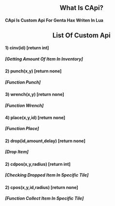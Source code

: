 <h2 align="center">What Is CApi?</h2>

<h4>CApi Is Custom Api For Genta Hax Writen In Lua</h4>

<h2 align="center">List Of Custom Api</h2>

<h4>1) cinv(id) [return int]</h4>
<h5>[Getting Amount Of Item In Inventory]</h5>
<h4>2) punch(x,y) [return none]</h4>
<h5>[Function Punch]</h5>
<h4>3) wrench(x,y) [return none]</h4>
<h5>[Function Wrench]</h5>
<h4>4) place(x,y,id) [return none]</h4>
<h5>[Function Place]</h5>
<h4>2) drop(id,amount,delay) [return none]</h4>
<h5>[Drop Item]</h5>
<h4>2) cdpos(x,y,radius) [return int]</h4>
<h5>[Checking Dropped Item In Specific Tile]</h5>
<h4>2) cpos(x,y,id,radius) [return none]</h4>
<h5>[Function Collect Item In Specific Tile]</h5>
